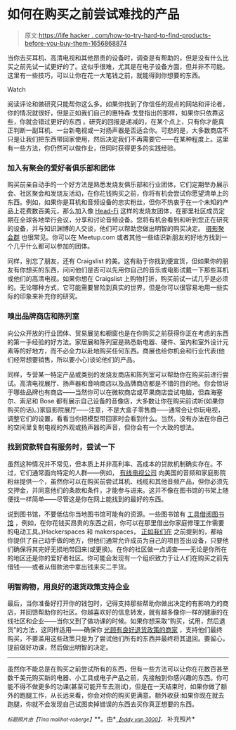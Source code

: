 # 如何在购买之前尝试难找的产品

> 原文:[https://life hacker . com/how-to-try-hard-to-find-products-before-you-buy-them-1656868874](https://lifehacker.com/how-to-try-hard-to-find-products-before-you-buy-them-1656868874)

当你去买耳机、高清电视和其他昂贵的设备时，调查是有帮助的，但是没有什么比买之前先试一试更好的了。这似乎很难，尤其是在电子设备方面，但并非不可能。这里有一些技巧，可以让你在花一大笔钱之前，就能得到你想要的东西。

Watch

阅读评论和做研究只能帮你这么多。如果你找到了你信任的观点的网站和评论者，你的情况就很好，但是正如我们自己的惠特森·戈登指出的那样，如果你只依靠这些，你就会错过更好的东西 。研究的回报是递减的，在某个点上，只有你才能真正判断一副耳机、一台新电视或一对扬声器是否适合你。可悲的是，大多数商店不只是让我们把东西带回家使用，然后决定我们不再需要它——在某种程度上。这里有一些方法，你仍然可以做作业，但同时获得更多的实践经验。

### 加入有聚会的爱好者俱乐部和团体

购买前亲自动手的一个好方法是熟悉发烧友俱乐部和行业团体，它们定期举办展示会、社区聚会和发烧友活动，在你花钱购买之前，你将有机会尝试你愿望清单上的东西。例如，如果你是耳机和音频设备的忠实粉丝，但你不热衷于在一个未知的产品上花费数百美元，那么加入像 [Head-Fi](http://head-fi.org/) 这样的发烧友团体，在那里社区成员定期在全球各地举行会议，分享和讨论音频设备。您将有机会看到和听到您正在研究的设备，并与知识渊博的人交谈，他们可以帮助您做出明智的购买决定。 [摄影聚会群](http://photo.meetup.com/h9F9iBA&bvm=bv.79189006,d.aWw) 也很常见。你可以在 Meetup.com 或者其他一些结识新朋友的好地方找到一个几乎什么都可以参加的团体。

同样，别忘了朋友，还有 Craigslist 的美。这有助于你找到便宜货，但如果你的朋友有你想买的东西，问问他们是否可以先用你自己的音乐或电影试戴一下那些耳机或他们的高清电视。如果你想在 Craigslist 上购物打折，购买前试一试几乎是必须的。无论哪种方式，它可能需要冒险到真实的世界，但是你可以很容易地用一些实际的印象来补充你的研究。

### 嗅出品牌商店和陈列室

向公众开放的行业团体、贸易展览和橱窗也是在你购买之前获得你正在考虑的东西的第一手经验的好方法。家居展和陈列室是熟悉新电器、硬件、室内和室外设计元素等的好地方，而不必全力以赴地购买任何东西。商展也给你机会和行业代表(他们经常想要销售，所以要小心)谈论他们的产品。

同样，专营某一特定产品或类别的发烧友商店和陈列室可以帮助你在购买前进行尝试。高清电视展厅、扬声器和音响商店以及品牌商店都是不错的目的地。你会惊讶于哪些品牌也有商店——当然你可以在微软商店或苹果商店尝试电脑，但森海塞尔、索尼和 Bose 都有展示自己设备的音像店，大多数让你在购买前试听(如果你购买的话)。)家庭影院展厅——注意，不是大盒子零售商——通常会让你玩电视，调整它们的设置，看看当你把模型带回家时会看到什么。当然，没有办法在你自己的空间里复制电视的外观或扬声器的声音，但你会有一个大致的想法。

### 找到贷款转自有服务时，尝试一下

虽然这种情况并不常见，但本质上并非高利率、高成本的贷款机制确实存在。不过，它们通常面向特定的人群——例如， [有线电视公司](http://www.thecableco.com/default.aspx) 向美国的音频和家庭影院粉丝提供一个，虽然你可以在购买前尝试耳机、线缆和其他音频产品，但你必须先交押金，并同意他们的条款和条件，才能参与进来。这并不像在图书馆的书架上随便找一样简单——尽管这是你在网上能找到的最好的东西。

说到图书馆，不要低估你当地图书馆可能有的资源。一些图书馆有 [工具借阅图书馆](http://www.berkeleypubliclibrary.org/locations/tool-lending-library) ，例如，在你花钱买昂贵的东西之前，你可以在那里借出你家庭修理工作需要的电动工具。)Hackerspaces 和 makerspaces， [正如我们在](https://lifehacker.com/how-to-find-and-get-involved-with-a-hackerspace-in-your-5912598) 之前提到的，都给你提供了自己动手做的地方，但他们通常允许成员为自己的项目签出设备，只要他们确保将其完好无损地带回来(或更换)。在你的社区做一点调查——无论是你所在的地区还是你的爱好者社区。你可能会发现有一个组织致力于让人们在购买之前先借钱——或者从借款池中拿出钱来买二手货。

### 明智购物，用良好的退货政策支持企业

最后，当你准备好打开你的钱包时，记得支持那些帮助你做出决定的有影响力的商店，并回馈帮助你的社区。你越喜欢好的信息转发，就有越多像你一样的健康的在线社区和企业——当你又到了做功课的时候。如果你想采取“购买，试用，然后退货”的方法，这同样适用——确保你 [光顾有良好退货政策的商家](https://lifehacker.com/the-best-and-worst-places-to-buy-anything-when-you-need-30804002) ，支持他们最终购买，不要滥用这些政策只是为了尝试他们所有的东西并最终将其退回。要留心，提前做好功课，然后做出明智的决定。

* * *

虽然你不能总是在购买之前尝试所有的东西，但有一些方法可以让你在花数百甚至数千美元购买新的电器、小工具或电子产品之前，先接触到你感兴趣的东西。你可能不得不做更多的功课(甚至可能开车去测试)，但是在一天结束时，如果你做了额外的跑腿工作，从长远来看，你会对你的购买更满意。额外收获:如果你现在就去跑腿，你就不会发现自己试图卖掉错误的东西去买你真正想要的东西。

<small>*标题照片由*</small><small>*【Tina mailhot-roberge】*</small>**。由*[<small>*【eddy van 3000】*</small>](https://www.flickr.com/photos/e3000/3124048543/)<small>*，*</small> 补充照片*